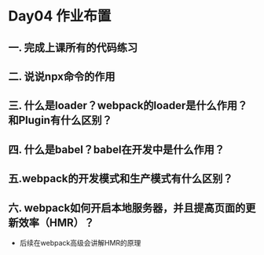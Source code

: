 # Day04 作业布置

## 一. 完成上课所有的代码练习





## 二. 说说npx命令的作用







## 三. 什么是loader？webpack的loader是什么作用？和Plugin有什么区别？







## 四. 什么是babel？babel在开发中是什么作用？







## 五.webpack的开发模式和生产模式有什么区别？







## 六. webpack如何开启本地服务器，并且提高页面的更新效率（HMR）？

* 后续在webpack高级会讲解HMR的原理



















































